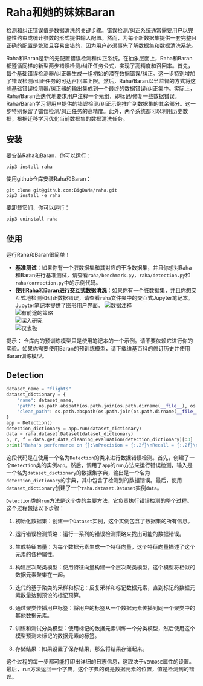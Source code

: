 # Raha和她的妹妹Baran
检测和纠正错误值是数据清洗的关键步骤。错误检测/纠正系统通常需要用户以完整性约束或统计参数的形式提供输入配置。然而，为每个新数据集提供一套完整且正确的配置是繁琐且容易出错的，因为用户必须事先了解数据集和数据清洗系统。

Raha和Baran是新的无配置错误检测和纠正系统。在抽象层面上，Raha和Baran都遵循同样的新型两步错误检测/纠正任务公式，实现了高精度和召回率。首先，每个基础错误检测器/纠正器生成一组初始的潜在数据错误/纠正。这一步特别增加了错误检测/纠正任务的可达召回率上限。然后，Raha/Baran以半监督的方式将这些基础错误检测器/纠正器的输出集成到一个最终的数据错误/纠正集中。实际上，Raha/Baran会迭代地要求用户注释一个元组，即标记/修复一些数据错误。Raha/Baran学习将用户提供的错误检测/纠正示例推广到数据集的其余部分。这一步特别保留了错误检测/纠正任务的高精度。此外，两个系统都可以利用历史数据，根据迁移学习优化当前数据集的数据清洗任务。

## 安装
要安装Raha和Baran，你可以运行：
```console
pip3 install raha
```

使用github仓库安装Raha和Baran：
```console
git clone git@github.com:BigDaMa/raha.git
pip3 install -e raha
```

要卸载它们，你可以运行：
```console
pip3 uninstall raha
```

## 使用
运行Raha和Baran很简单！
   - **基准测试**：如果你有一个脏数据集和其对应的干净数据集，并且你想对Raha和Baran进行基准测试，请查看`raha/benchmark.py`，`raha/detection.py`和`raha/correction.py`中的示例代码。
   - **使用Raha和Baran进行交互式数据清洗**：如果你有一个脏数据集，并且你想交互式地检测和纠正数据错误，请查看`raha`文件夹中的交互式Jupyter笔记本。Jupyter笔记本提供了图形用户界面。
   ![数据注释](pictures/ui.png)   
   ![有前途的策略](pictures/ui_strategies.png)   
   ![深入研究](pictures/ui_clusters.png)   
   ![仪表板](pictures/ui_dashboard.png) 

提示：
仓库内的预训练模型只是使用笔记本的一个示例。请不要依赖它进行你的实验。如果你需要使用Baran的预训练模型，请下载维基百科的修订历史并使用Baran训练模型。

## Detection
```python
dataset_name = "flights"
dataset_dictionary = {
    "name": dataset_name,
    "path": os.path.abspath(os.path.join(os.path.dirname(__file__), os.pardir, "datasets", dataset_name, "dirty.csv")),
    "clean_path": os.path.abspath(os.path.join(os.path.dirname(__file__), os.pardir, "datasets", dataset_name, "clean.csv"))
}
app = Detection()
detection_dictionary = app.run(dataset_dictionary)
data = raha.dataset.Dataset(dataset_dictionary)
p, r, f = data.get_data_cleaning_evaluation(detection_dictionary)[:3]
print("Raha's performance on {}:\nPrecision = {:.2f}\nRecall = {:.2f}\nF1 = {:.2f}".format(data.name, p, r, f))
```
这段代码是在使用一个名为`Detection`的类来进行数据错误检测。首先，创建了一个`Detection`类的实例`app`。然后，调用了`app`的`run`方法来运行错误检测，输入是一个名为`dataset_dictionary`的数据集字典，输出是一个名为`detection_dictionary`的字典，其中包含了检测到的数据错误。最后，使用`dataset_dictionary`创建了一个`raha.dataset.Dataset`实例`data`。

`Detection`类的`run`方法是这个类的主要方法，它负责执行错误检测的整个过程。这个过程包括以下步骤：

1. 初始化数据集：创建一个`Dataset`实例，这个实例包含了数据集的所有信息。

2. 运行错误检测策略：运行一系列的错误检测策略来找出可能的数据错误。

3. 生成特征向量：为每个数据元素生成一个特征向量，这个特征向量描述了这个元素的各种属性。

4. 构建层次聚类模型：使用特征向量构建一个层次聚类模型，这个模型将相似的数据元素聚集在一起。

5. 迭代的基于聚类的采样和标记：反复采样和标记数据元素，直到标记的数据元素数量达到预设的标记预算。

6. 通过聚类传播用户标签：将用户的标签从一个数据元素传播到同一个聚类中的其他数据元素。

7. 训练和测试分类模型：使用标记的数据元素训练一个分类模型，然后使用这个模型预测未标记的数据元素的标签。

8. 存储结果：如果设置了保存结果，那么将结果存储起来。

这个过程的每一步都可能打印出详细的日志信息，这取决于`VERBOSE`属性的设置。最后，`run`方法返回一个字典，这个字典的键是数据元素的位置，值是检测到的错误。
